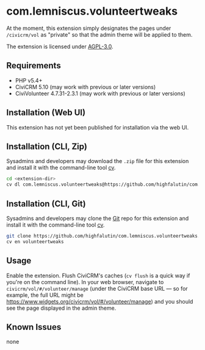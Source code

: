 # com.lemniscus.volunteertweaks

At the moment, this extension simply designates the pages under `/civicrm/vol` as "private" so that the admin theme will be applied to them.

The extension is licensed under [AGPL-3.0](LICENSE.txt).

## Requirements

* PHP v5.4+
* CiviCRM 5.10 (may work with previous or later versions)
* CiviVolunteer 4.7.31-2.3.1 (may work with previous or later versions)

## Installation (Web UI)

This extension has not yet been published for installation via the web UI.

## Installation (CLI, Zip)

Sysadmins and developers may download the `.zip` file for this extension and
install it with the command-line tool [cv](https://github.com/civicrm/cv).

```bash
cd <extension-dir>
cv dl com.lemniscus.volunteertweaks@https://github.com/highfalutin/com.lemniscus.volunteertweaks/archive/master.zip
```

## Installation (CLI, Git)

Sysadmins and developers may clone the [Git](https://en.wikipedia.org/wiki/Git) repo for this extension and
install it with the command-line tool [cv](https://github.com/civicrm/cv).

```bash
git clone https://github.com/highfalutin/com.lemniscus.volunteertweaks.git
cv en volunteertweaks
```

## Usage

Enable the extension. Flush CiviCRM's caches (`cv flush` is a quick way if you're on the command line). In your web browser, navigate to `civicrm/vol/#/volunteer/manage` (under the CiviCRM base URL &mdash; so for example, the full URL might be https://www.widgets.org/civicrm/vol/#/volunteer/manage) and you should see the page displayed in the admin theme.

## Known Issues

none
